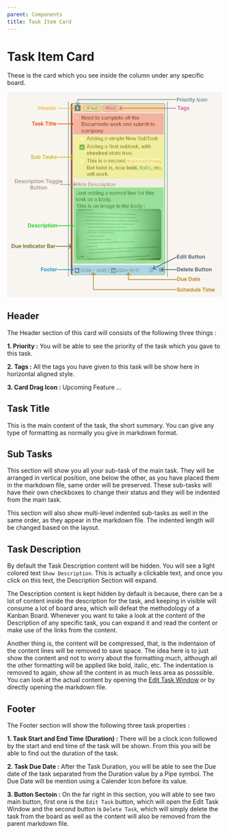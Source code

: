 ```yaml
---
parent: Components
title: Task Item Card
---
```


# Task Item Card

These is the card which you see inside the column under any specific board.

![Task Item Card](../../assets/TaskItemLegend.png)

## Header

The Header section of this card will consists of the following three things :

**1. Priority :** You will be able to see the priority of the task which you gave to this task.

**2. Tags :** All the tags you have given to this task will be show here in horizontal aligned style.

**3. Card Drag Icon :** Upcoming Feature ...

## Task Title

This is the main content of the task, the short summary. You can give any type of formatting as normally you give in markdown format.

## Sub Tasks

This section will show you all your sub-task of the main task. They will be arranged in vertical position, one below the other, as you have placed them in the markdown file, same order will be preserved. These sub-tasks will have their own checkboxes to change their status and they will be indented from the main task.

This section will also show multi-level indented sub-tasks as well in the same order, as they appear in the markdown file. The indented length will be changed based on the layout.

## Task Description

By default the Task Description content will be hidden. You will see a light colored text `Show Description`. This is actually a clickable text, and once you click on this text, the Description Section will expand.

The Description content is kept hidden by default is because, there can be a lot of content inside the description for the task, and keeping in visible will consume a lot of board area, which will defeat the methodology of a Kanban Board. Whenever you want to take a look at the content of the Description of any specific task, you can expand it and read the content or make use of the links from the content.

Another thing is, the content will be compressed, that, is the indentaion of the content lines will be removed to save space. The idea here is to just show the content and not to worry about the formatting much, although all the other formatting will be applied like bold, italic, etc. The indentation is removed to again, show all the content in as much less area as posssible. You can look at the actual content by opening the [Edit Task Window](../Components/EditTaskWindow.md) or by directly opening the markdown file.

## Footer

The Footer section will show the following three task properties :

**1. Task Start and End Time (Duration) :** There will be a clock icon followed by the start and end time of the task will be shown. From this you will be able to find out the duration of the task.

**2. Task Due Date :** After the Task Duration, you will be able to see the Due date of the task separated from the Duration value by a Pipe symbol. The Due Date will be mention using a Calender Icon before its value.

**3. Button Sectoin :** On the far right in this section, you will able to see two main button, first one is the `Edit Task` button, which will open the Edit Task Window and the second button is `Delete Task`, which will simply delete the task from the board as well as the content will also be removed from the parent markdown file.
